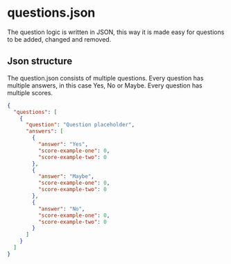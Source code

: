 # questions.json

The question logic is written in JSON, this way it is made easy for questions to be added, changed and removed.




## Json structure

The question.json consists of multiple questions. Every question has multiple answers, in this case Yes, No or Maybe.
Every question has multiple scores.
```json
{
  "questions": [
    {
      "question": "Question placeholder",
      "answers": [
        {
          "answer": "Yes",
          "score-example-one": 0,
          "score-example-two": 0
        },
        {
          "answer": "Maybe",
          "score-example-one": 0,
          "score-example-two": 0
        },
        {
          "answer": "No",
          "score-example-one": 0,
          "score-example-two": 0
        }
      ]
    }
  ]
}

```
